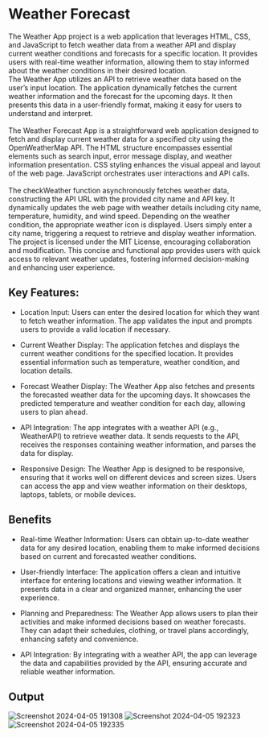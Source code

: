# Weather Forecast
The Weather App project is a web application that leverages HTML, CSS, and JavaScript to fetch weather data from a weather API and display current weather conditions and forecasts for a specific location. It provides users with real-time weather information, allowing them to stay informed about the weather conditions in their desired location.
<br>
The Weather App utilizes an API to retrieve weather data based on the user’s input location. 
The application dynamically fetches the current weather information and the forecast for the upcoming days. 
It then presents this data in a user-friendly format, making it easy for users to understand and interpret.
<br>
<br>
The Weather Forecast App is a straightforward web application designed to fetch and display current weather data for a specified city using the OpenWeatherMap API. The HTML structure encompasses essential elements such as search input, error message display, and weather information presentation. CSS styling enhances the visual appeal and layout of the web page. JavaScript orchestrates user interactions and API calls.
<br>
<br>The checkWeather function asynchronously fetches weather data, constructing the API URL with the provided city name and API key. It dynamically updates the web page with weather details including city name, temperature, humidity, and wind speed. Depending on the weather condition, the appropriate weather icon is displayed. Users simply enter a city name, triggering a request to retrieve and display weather information. The project is licensed under the MIT License, encouraging collaboration and modification. This concise and functional app provides users with quick access to relevant weather updates, fostering informed decision-making and enhancing user experience.
## Key Features:
- Location Input: Users can enter the desired location for which they want to fetch weather information. The app validates the input and prompts users to provide a valid location if necessary.

- Current Weather Display: The application fetches and displays the current weather conditions for the specified location. It provides essential information such as temperature, weather condition, and location details.

- Forecast Weather Display: The Weather App also fetches and presents the forecasted weather data for the upcoming days. It showcases the predicted temperature and weather condition for each day, allowing users to plan ahead.

- API Integration: The app integrates with a weather API (e.g., WeatherAPI) to retrieve weather data. It sends requests to the API, receives the responses containing weather information, and parses the data for display.

- Responsive Design: The Weather App is designed to be responsive, ensuring that it works well on different devices and screen sizes.
Users can access the app and view weather information on their desktops, laptops, tablets, or mobile devices.
## Benefits
- Real-time Weather Information: Users can obtain up-to-date weather data for any desired location, enabling them to make informed decisions based on current and forecasted weather conditions.

- User-friendly Interface: The application offers a clean and intuitive interface for entering locations and viewing weather information. It presents data in a clear and organized manner, enhancing the user experience.

- Planning and Preparedness: The Weather App allows users to plan their activities and make informed decisions based on weather forecasts. They can adapt their schedules, clothing, or travel plans accordingly, enhancing safety and convenience.

- API Integration: By integrating with a weather API, the app can leverage the data and capabilities provided by the API, ensuring accurate and reliable weather information.
## Output
![Screenshot 2024-04-05 191308](https://github.com/Sheethalshanthraj/Weather-Forecast/assets/140137118/25f4a910-4580-4c52-b2da-7c86adf57fae)
![Screenshot 2024-04-05 192323](https://github.com/Sheethalshanthraj/Weather-Forecast/assets/140137118/4cd61b4a-407c-4588-9bf7-ee150118b3f9)
![Screenshot 2024-04-05 192335](https://github.com/Sheethalshanthraj/Weather-Forecast/assets/140137118/b1522a53-b774-424a-994b-11478d288b2e)
